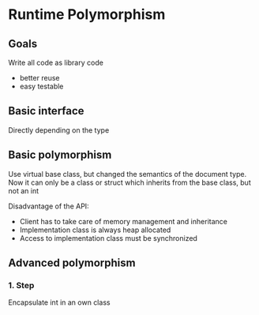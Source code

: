 # Runtime Polymorphism

## Goals
Write all code as library code
- better reuse
- easy testable

## Basic interface
Directly depending on the type

## Basic polymorphism
Use virtual base class, but changed the semantics of the document type.
Now it can only be a class or struct which inherits from the base class, but not an int

Disadvantage of the API:
- Client has to take care of memory management and inheritance
- Implementation class is always heap allocated
- Access to implementation class must be synchronized

## Advanced polymorphism

### 1. Step
Encapsulate int in an own class
